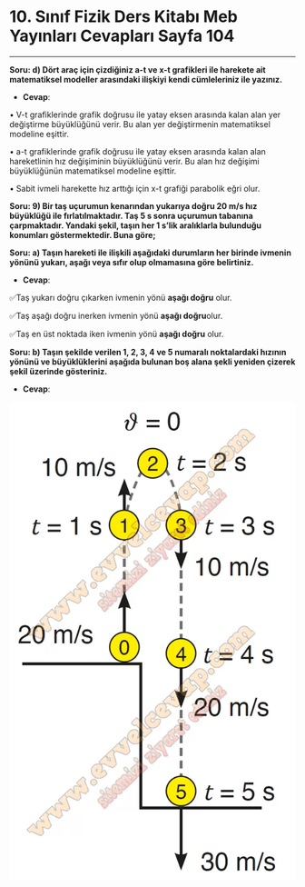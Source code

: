 # 10. Sınıf Fizik Ders Kitabı Meb Yayınları Cevapları Sayfa 104

---

**Soru: d) Dört araç için çizdiğiniz a-t ve x-t grafikleri ile harekete ait matematiksel modeller arasındaki ilişkiyi kendi cümleleriniz ile yazınız.**

-   **Cevap**:

• V-t grafiklerinde grafik doğrusu ile yatay eksen arasında kalan alan yer değiştirme büyüklüğünü verir. Bu alan yer değiştirmenin matematiksel modeline eşittir.

 • a-t grafiklerinde grafik doğrusu ile yatay eksen arasında kalan alan hareketlinin hız değişiminin büyüklüğünü verir. Bu alan hız değişimi büyüklüğünün matematiksel modeline eşittir.

 • Sabit ivmeli harekette hız arttığı için x-t grafiği parabolik eğri olur.

**Soru: 9) Bir taş uçurumun kenarından yukarıya doğru 20 m/s hız büyüklüğü ile fırlatılmaktadır. Taş 5 s sonra uçurumun tabanına çarpmaktadır. Yandaki şekil, taşın her 1 s’lik aralıklarla bulunduğu konumları göstermektedir. Buna göre;**

**Soru: a) Taşın hareketi ile ilişkili aşağıdaki durumların her birinde ivmenin yönünü yukarı, aşağı veya sıfır olup olmamasına göre belirtiniz.**

-   **Cevap**:

✅Taş yukarı doğru çıkarken ivmenin yönü **aşağı doğru** olur.

 ✅Taş aşağı doğru inerken ivmenin yönü **aşağı doğru**olur.

 ✅Taş en üst noktada iken ivmenin yönü **aşağı doğru** olur.

**Soru: b) Taşın şekilde verilen 1, 2, 3, 4 ve 5 numaralı noktalardaki hızının yönünü ve büyüklüklerini aşağıda bulunan boş alana şekli yeniden çizerek şekil üzerinde gösteriniz.**

-   **Cevap**:

![Image 1](./image_1.webp)